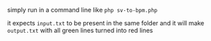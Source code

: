 simply run in a command line like `php sv-to-bpm.php`

it expects `input.txt` to be present in the same folder and it will make `output.txt` with all green lines turned into red lines